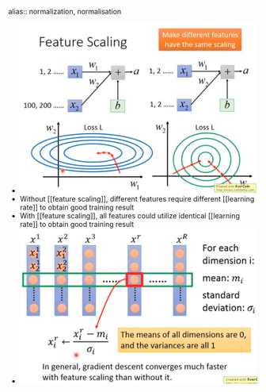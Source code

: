 alias:: normalization, normalisation

- ![image.png](../assets/image_1696055239380_0.png)
- Without [[feature scaling]], different features require different [[learning rate]] to obtain good training result
- With [[feature scaling]], all features could utilize identical [[learning rate]] to obtain good training result
- ![image.png](../assets/image_1696055509239_0.png)